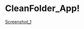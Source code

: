 # CleanFolder_App!
[Screenshot_1](https://user-images.githubusercontent.com/113901127/218436025-dc4dd42d-c45f-4ba1-9f13-e7308a05fe05.png)
